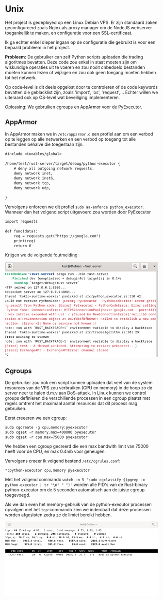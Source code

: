 # Unix

Het project is gedeployed op een Linux Debian VPS. Er zijn standaard zaken geconfigureerd zoals Nginx als proxy manager om de NodeJS webserver toegankelijk te maken, en configuratie voor een SSL-certificaat.

Ik ga echter enkel dieper ingaan op de configuratie die gebruikt is voor een bepaald probleem in het project.

**Probleem:** De gebruiker can zelf Python scripts uploaden die trading algoritmes bevatten. Deze code zou enkel in staat moeten zijn om wiskundige operaties uit te voeren en zou nooit
onbedoeld bestanden moeten kunnen lezen of wijzigen en zou ook geen toegang moeten hebben tot het netwerk.

Op code-level is dit deels opgelost door te controleren of de code keywords bevatten die geblacklist zijn, zoals 'import', 'os', 'request',... Echter willen we uiteraard ook op OS-level wat beveiliging implementeren.

Oplossing: We gebruiken cgroups en AppArmor voor de PyExecutor.

## AppArmor
In AppArmor maken we in `/etc/apparmor.d` een profiel aan om een verbod op te leggen op alle netwerken en een verbod op toegang tot alle bestanden behalve die toegestaan zijn.
```
#include <tunables/global>

/home/test/rust-server/target/debug/python-executor {
	# deny all outgoing network requests.
	deny network inet,
	deny network inet6,
	deny network tcp,
	deny network udp,
	
}
```

Vervolgens enforcen we dit profiel `sudo aa-enforce python_executor`. Wanneer dan het volgend script uitgevoerd zou worden door PyExecutor
```
import requests

def func(data):
    req = requests.get("https://google.com")
    print(req)
    return 0
```

Krijgen we de volgende foutmelding:

![AppArmor Error](apparmor-error.png)

## Cgroups
De gebruiker zou ook een script kunnen uploaden dat veel van de system resources van de VPS zou verbruiken (CPU en memory) in de hoop zo de server neer te halen d.m.v aan DoS-attack.
In Linux kunnen we control groups definieren die verschillende processen in een cgroup plaatst met regels omtrent het maximaal aantal resources dat dit process mag gebruiken.

Eerst creeeren we een cgroup:
```
sudo cgcreate -g cpu,memory:pyexecutor
sudo cgset -r memory.max=400000 pyexecutor
sudo cgset -r cpu.max=75000 pyexecutor
```

We hebben een cgroup gecreerd die een max bandwith limit van 75000 heeft voor de CPU, en max 0.4mb voor geheugen.

Vervolgens creeer ik volgend bestend `/etc/cgrules.conf`:
```
*:python-executor cpu,memory pyexecutor
```

Met het volgend commando `watch -n 5 'sudo cgclassify $(pgrep -x python-executor | tr "\n" " ")'` worden alle PID's van de Rust-binary python-executor om de 5 seconden automatisch aan de juiste cgroup toegevoegd.

Als we dan even het memory-gebruik van de python-executor processen opvolgen met het `top`-commando zien we inderdaad dat deze processen worden afgesloten zodra ze de limiet bereikt hebben.

![cgroup-top](cgroup-top.png)
